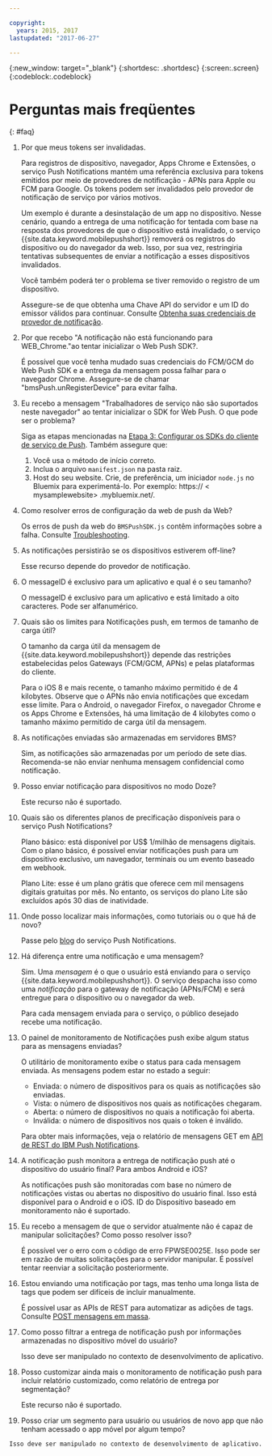 ```yaml
---

copyright:
  years: 2015, 2017
lastupdated: "2017-06-27"

---
```

{:new_window: target="_blank"}
{:shortdesc: .shortdesc}
{:screen:.screen}
{:codeblock:.codeblock}


# Perguntas mais freqüentes 
{: #faq}


1. Por que meus tokens ser invalidadas.
	
	Para registros de dispositivo, navegador, Apps Chrome e Extensões, o serviço Push Notifications mantém uma referência exclusiva para tokens emitidos por meio de provedores de notificação - APNs para Apple ou FCM para Google. Os tokens podem ser invalidados pelo provedor de notificação de serviço por vários motivos. 

	Um exemplo é durante a desinstalação de um app no dispositivo. Nesse cenário, quando a entrega de uma notificação for tentada com base na resposta dos provedores de que o dispositivo está invalidado, o serviço {{site.data.keyword.mobilepushshort}} removerá os registros do dispositivo ou do navegador da web. Isso,
por sua vez, restringiria tentativas subsequentes de enviar a notificação a esses dispositivos invalidados. 

	Você também poderá ter o problema se tiver removido o registro de um dispositivo.

	Assegure-se de que obtenha uma Chave API do servidor e um ID do emissor válidos para continuar. Consulte [Obtenha suas credenciais de provedor de notificação](push_step_1.html).


2. Por que recebo "A notificação não está funcionando para WEB_Chrome."ao tentar inicializar o Web Push SDK?.

	É possível que você tenha mudado suas credenciais do FCM/GCM do Web Push SDK e a entrega da mensagem possa falhar para o navegador Chrome. Assegure-se de chamar "bmsPush.unRegisterDevice" para evitar falha.

3. Eu recebo a mensagem "Trabalhadores de serviço não são suportados neste navegador" ao tentar inicializar o SDK for Web Push. O que pode ser o problema? 

	Siga as etapas mencionadas na [Etapa 3: Configurar os SDKs do cliente de serviço de Push](push_step_3.html).	Também assegure que:
 
	1. Você usa o método de início correto. 
	1. Inclua o arquivo `manifest.json` na pasta raiz.
	1. Host do seu website. Crie, de preferência, um iniciador `node.js` no Bluemix para experimentá-lo. Por exemplo: https:// < mysamplewebsite> .mybluemix.net/.	

4. Como resolver erros de configuração da web de push da Web?

	Os erros de push da web do `BMSPushSDK.js` contêm informações sobre a falha.  Consulte [Troubleshooting](push_troubleshooting.html).	

5. As notificações persistirão se os dispositivos estiverem off-line?

	Esse recurso depende do provedor de notificação.	

6. O messageID é exclusivo para um aplicativo e qual é o seu tamanho?

	O messageID é exclusivo para um aplicativo e está limitado a oito caracteres. Pode ser alfanumérico.

7. Quais são os limites para Notificações push, em termos de tamanho de carga útil?

	O tamanho da carga útil da mensagem de {{site.data.keyword.mobilepushshort}} depende das restrições estabelecidas pelos Gateways (FCM/GCM, APNs) e
pelas plataformas do cliente. 

	Para o iOS 8 e mais recente, o tamanho máximo permitido é de 4 kilobytes. Observe que o APNs não envia notificações que excedam esse limite. Para o Android, o navegador Firefox, o navegador Chrome e os Apps Chrome e Extensões, há uma limitação de 4 kilobytes como o tamanho máximo permitido de carga útil da mensagem.	

8. As notificações enviadas são armazenadas em servidores BMS?

	Sim, as notificações são armazenadas por um período de sete dias. Recomenda-se não enviar nenhuma mensagem confidencial como notificação.

9. Posso enviar notificação para dispositivos no modo Doze?

	Este recurso não é suportado.	

10. Quais são os diferentes planos de precificação disponíveis para o serviço Push Notifications?

	Plano básico: está disponível por US$ 1/milhão de mensagens digitais. Com o plano básico, é possível enviar notificações push para um dispositivo exclusivo, um navegador, terminais ou um evento baseado em webhook. 

	Plano Lite: esse é um plano grátis que oferece cem mil mensagens digitais gratuitas por mês. No entanto, os serviços do plano Lite são excluídos após 30 dias de inatividade.	

11. Onde posso localizar mais informações, como tutoriais ou o que há de novo?

	Passe pelo [blog](http://push-notification-service.mybluemix.net/) do serviço Push Notifications.	

12. Há diferença entre uma notificação e uma mensagem?

	Sim. Uma _mensagem_ é o que o usuário está enviando para o serviço {{site.data.keyword.mobilepushshort}}. O serviço despacha isso como uma _notificação_ para o gateway de notificação (APNs/FCM) e será entregue para o dispositivo ou o navegador da web.

	Para cada mensagem enviada para o serviço, o público desejado recebe uma notificação.	

13. O painel de monitoramento de Notificações push exibe algum status para as mensagens enviadas?

	O utilitário de monitoramento exibe o status para cada mensagem enviada. As mensagens podem estar no estado a seguir:
	
	- Enviada: o número de dispositivos para os quais as notificações são enviadas.
	- Vista: o número de dispositivos nos quais as notificações chegaram.
	- Aberta: o número de dispositivos no quais a notificação foi aberta.
	- Inválida: o número de dispositivos nos quais o token é inválido.

	Para obter mais informações, veja o relatório de mensagens GET em [API de REST do IBM Push Notifications](https://mobile.ng.bluemix.net/imfpush/).	

14. A notificação push monitora a entrega de notificação push até o dispositivo do usuário final? Para ambos Android e iOS?

	As notificações push são monitoradas com base no número de notificações vistas ou abertas no dispositivo do usuário final. Isso está disponível para o Android e o iOS. ID do Dispositivo baseado em monitoramento não é suportado. 

15. Eu recebo a mensagem de que o servidor atualmente não é capaz de manipular solicitações? Como posso resolver isso?

	É possível ver o erro com o código de erro FPWSE0025E. Isso pode ser em razão de muitas solicitações para o servidor manipular. É possível tentar reenviar a solicitação posteriormente.	

16. Estou enviando uma notificação por tags, mas tenho uma longa lista de tags que podem ser difíceis de incluir manualmente. 
	
	É possível usar as APIs de REST para automatizar as adições de tags. Consulte [POST mensagens em massa](https://mobile.ng.bluemix.net/imfpush/).

17. Como posso filtrar a entrega de notificação push por informações armazenadas no dispositivo móvel do usuário?

	Isso deve ser manipulado no contexto de desenvolvimento de aplicativo.

18. Posso customizar ainda mais o monitoramento de notificação push para incluir relatório customizado, como relatório de entrega por segmentação?

	Este recurso não é suportado.

19.  Posso criar um segmento para usuário ou usuários de novo app que não tenham acessado o app móvel por algum tempo?

	Isso deve ser manipulado no contexto de desenvolvimento de aplicativo.


	


	
	




	


